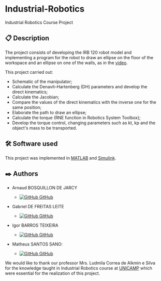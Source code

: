 # Industrial-Robotics
Industrial Robotics Course Project

## 📋 Description

The project consists of developing the IRB 120 robot model and implementing a program for the robot to draw an ellipse on the floor of the workspace and an ellipse on one of the walls, as in the [video](https://www.youtube.com/watch?v=440-3LCZ_ow).

This project carried out:
- Schematic of the manipulator;
- Calculate the Denavit–Hartenberg (DH) parameters and develop the direct kinematics;
- Calculate the Jacobian;
- Compare the values of the direct kinematics with the inverse one for the same position;
- Elaborate the path to draw an ellipse;
- Calculate the torque (RNE function in Robotics System Toolbox);
- Develop the torque control, changing parameters such as kt, kp and the object's mass to be transported.

## 🛠️ Software used

This project was implemented in [MATLAB](https://www.mathworks.com/products/matlab.html) and [Simulink](https://www.mathworks.com/products/simulink.html).

## ✒️ Authors

- Arnaud BOSQUILLON DE JARCY
    - [![GitHub](https://i.stack.imgur.com/tskMh.png) GitHub](https://github.com/arnaud162)

- Gabriel DE FREITAS LEITE
    - [![GitHub](https://i.stack.imgur.com/tskMh.png) GitHub](https://github.com/GLeyte)

- Igor BARROS TEIXEIRA
    - [![GitHub](https://i.stack.imgur.com/tskMh.png) GitHub](https://github.com/igor-bt)

- Matheus SANTOS SANO:
    - [![GitHub](https://i.stack.imgur.com/tskMh.png) GitHub](https://github.com/matsano)

We would like to thank our professor Mrs. Ludmila Correa de Alkmin e Silva for the knowledge taught in Industrial Robotics course at [UNICAMP](https://www.unicamp.br/unicamp/) which were essential for the realization of this project.
